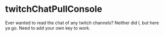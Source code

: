 # twitchChatPullConsole

Ever wanted to read the chat of any twitch channels? Neither did I, but here ya go.
Need to add your own key to work.
